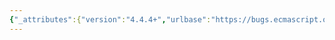 ```yaml
---
{"_attributes":{"version":"4.4.4+","urlbase":"https://bugs.ecmascript.org/","maintainer":"dherman@mozilla.com"},"bug":{"bug_id":2944,"creation_ts":"2014-06-01 10:53:00 -0700","short_desc":"12.2.5.2: missing vertical space","delta_ts":"2014-07-26 10:44:26 -0700","product":"Draft for 6th Edition","component":"editorial issue","version":"Rev 25: May 22, 2014 Draft","rep_platform":"All","op_sys":"All","bug_status":"RESOLVED","resolution":"FIXED","priority":"Normal","bug_severity":"minor","everconfirmed":true,"reporter":{"uid":"jmdyck","name":"Michael Dyck"},"assigned_to":{"uid":"allen","name":"Allen Wirfs-Brock"},"long_desc":[{"commentid":8738,"comment_count":0,"who":{"uid":"jmdyck","name":"Michael Dyck"},"bug_when":"2014-06-01 10:53:21 -0700","thetext":"In 12.2.5.2 \"Static Semantics: ComputedPropertyContains\",\nparagraph 2 says:\n    See also: 14.3.2, 14.4.3, 14.5.5.\n    PropertyName : LiteralPropertyName\n\nInsert some vertical space between the two lines."},{"commentid":8900,"comment_count":1,"who":{"uid":"allen","name":"Allen Wirfs-Brock"},"bug_when":"2014-06-11 17:30:14 -0700","thetext":"fixed in rev26 editor's draft"},{"commentid":9310,"comment_count":2,"who":{"uid":"allen","name":"Allen Wirfs-Brock"},"bug_when":"2014-07-18 23:28:39 -0700","thetext":"in rev26 draft"},{"commentid":9587,"comment_count":3,"who":{"uid":"jmdyck","name":"Michael Dyck"},"bug_when":"2014-07-26 10:44:26 -0700","thetext":"confirmed fixed"}]}}
---
```

